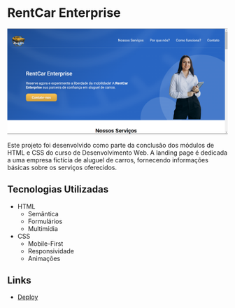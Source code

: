 # RentCar Enterprise

![RentCar Enterprise](./images/rentcar-enterprise-background.png)

Este projeto foi desenvolvido como parte da conclusão dos módulos de HTML e CSS do curso de Desenvolvimento Web. A landing page é dedicada a uma empresa fictícia de aluguel de carros, fornecendo informações básicas sobre os serviços oferecidos.

## Tecnologias Utilizadas

- HTML
  - Semântica
  - Formulários
  - Multimídia
- CSS
  - Mobile-First
  - Responsividade
  - Animações

## Links

- [Deploy](https://emanuelquintino.github.io/RentCar-Enterprise/)
